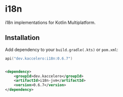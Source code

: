 # i18n

i18n implementations for Kotlin Multiplatform.

## Installation

Add dependency to your `build.gradle(.kts)` or `pom.xml`:

```kotlin
api("dev.kaccelero:i18n:0.6.7")
```

```xml

<dependency>
    <groupId>dev.kaccelero</groupId>
    <artifactId>i18n-jvm</artifactId>
    <version>0.6.7</version>
</dependency>
```
